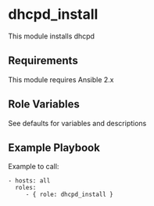 dhcpd_install
=========

This module installs dhcpd

Requirements
------------

This module requires Ansible 2.x

Role Variables
--------------

See defaults for variables and descriptions

Example Playbook
----------------

Example to call:

    - hosts: all
      roles:
         - { role: dhcpd_install }
